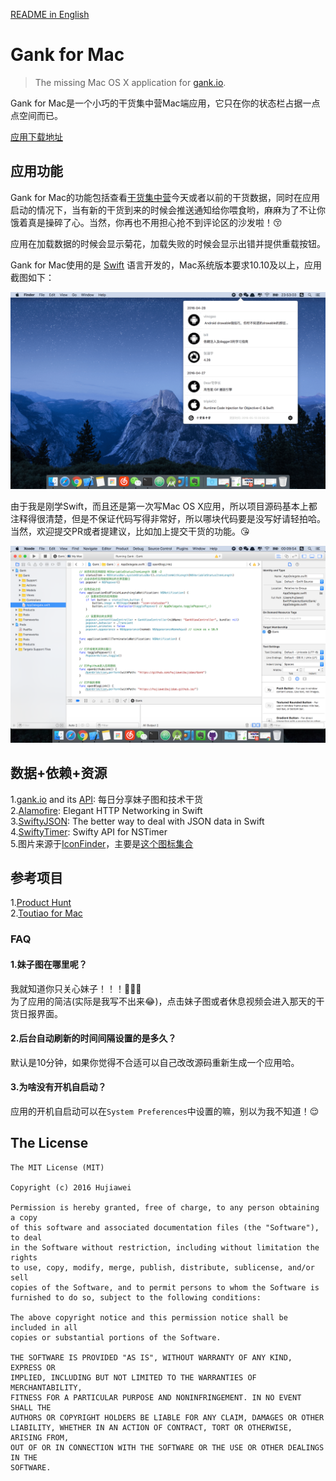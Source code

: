 [README in English](README-EN.md)

# Gank for Mac 

> The missing Mac OS X application for [gank.io](https://gank.io). 

Gank for Mac是一个小巧的干货集中营Mac端应用，它只在你的状态栏占据一点点空间而已。 

[应用下载地址](https://github.com/hujiaweibujidao/Gank/releases) 

## 应用功能

Gank for Mac的功能包括查看[干货集中营](https://gank.io)今天或者以前的干货数据，同时在应用启动的情况下，当有新的干货到来的时候会推送通知给你喂食哟，麻麻为了不让你饿着真是操碎了心。当然，你再也不用担心抢不到评论区的沙发啦！😚   

应用在加载数据的时候会显示菊花，加载失败的时候会显示出错并提供重载按钮。

Gank for Mac使用的是 [Swift](https://swift.org/) 语言开发的，Mac系统版本要求10.10及以上，应用截图如下：

![img](screenshot2.png)

由于我是刚学Swift，而且还是第一次写Mac OS X应用，所以项目源码基本上都注释得很清楚，但是不保证代码写得非常好，所以哪块代码要是没写好请轻拍哈。当然，欢迎提交PR或者提建议，比如加上提交干货的功能。😘

![img](screenshot3.png)

## 数据+依赖+资源

1.[gank.io](http://gank.io/) and its [API](http://gank.io/api): 每日分享妹子图和技术干货  
2.[Alamofire](https://github.com/Alamofire/Alamofire): Elegant HTTP Networking in Swift  
3.[SwiftyJSON](https://github.com/SwiftyJSON/SwiftyJSON): The better way to deal with JSON data in Swift  
4.[SwiftyTimer](https://github.com/radex/SwiftyTimer): Swifty API for NSTimer  
5.图片来源于[IconFinder](https://www.iconfinder.com/)，主要是[这个图标集合](https://www.iconfinder.com/iconsets/picons-social)

## 参考项目

1.[Product Hunt](https://github.com/producthunt/producthunt-osx)  
2.[Toutiao for Mac](https://github.com/judi0713/TouTiao)

### FAQ

#### 1.妹子图在哪里呢？

我就知道你只关心妹子！！！🙈🙈🙈   
为了应用的简洁(实际是我写不出来😂)，点击妹子图或者休息视频会进入那天的干货日报界面。

#### 2.后台自动刷新的时间间隔设置的是多久？

默认是10分钟，如果你觉得不合适可以自己改改源码重新生成一个应用哈。

#### 3.为啥没有开机自启动？

应用的开机自启动可以在`System Preferences`中设置的嘛，别以为我不知道！😌

## The License

```
The MIT License (MIT)

Copyright (c) 2016 Hujiawei

Permission is hereby granted, free of charge, to any person obtaining a copy
of this software and associated documentation files (the "Software"), to deal
in the Software without restriction, including without limitation the rights
to use, copy, modify, merge, publish, distribute, sublicense, and/or sell
copies of the Software, and to permit persons to whom the Software is
furnished to do so, subject to the following conditions:

The above copyright notice and this permission notice shall be included in all
copies or substantial portions of the Software.

THE SOFTWARE IS PROVIDED "AS IS", WITHOUT WARRANTY OF ANY KIND, EXPRESS OR
IMPLIED, INCLUDING BUT NOT LIMITED TO THE WARRANTIES OF MERCHANTABILITY,
FITNESS FOR A PARTICULAR PURPOSE AND NONINFRINGEMENT. IN NO EVENT SHALL THE
AUTHORS OR COPYRIGHT HOLDERS BE LIABLE FOR ANY CLAIM, DAMAGES OR OTHER
LIABILITY, WHETHER IN AN ACTION OF CONTRACT, TORT OR OTHERWISE, ARISING FROM,
OUT OF OR IN CONNECTION WITH THE SOFTWARE OR THE USE OR OTHER DEALINGS IN THE
SOFTWARE.
```
